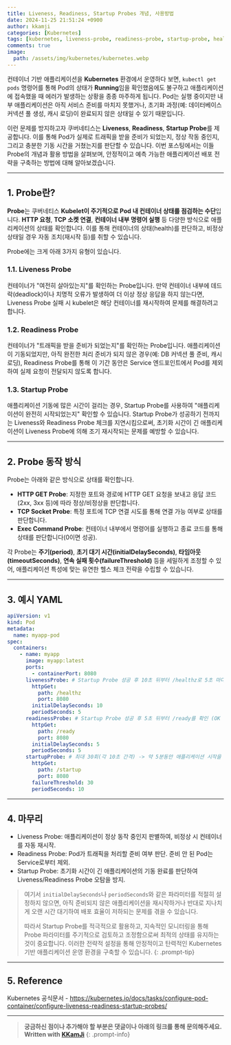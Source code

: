 ```yaml
---
title: Liveness, Readiness, Startup Probes 개념, 사용방법
date: 2024-11-25 21:51:24 +0900
author: kkamji
categories: [Kubernetes]
tags: [kubernetes, liveness-probe, readiness-probe, startup-probe, health-check, liveness, readiness, startup, probe]     # TAG names should always be lowercase
comments: true
image:
  path: /assets/img/kubernetes/kubernetes.webp
---
```


컨테이너 기반 애플리케이션을 **Kubernetes** 환경에서 운영하다 보면, `kubectl get pods` 명령어를 통해 Pod의 상태가 **Running**임을 확인했음에도 불구하고 애플리케이션에 접속했을 때 에러가 발생하는 상황을 종종 마주하게 됩니다. Pod는 실행 중이지만 내부 애플리케이션은 아직 서비스 준비를 마치지 못했거나, 초기화 과정(예: 데이터베이스 커넥션 풀 생성, 캐시 로딩)이 완료되지 않은 상태일 수 있기 때문입니다.

이런 문제를 방지하고자 쿠버네티스는 **Liveness**, **Readiness**, **Startup Probe**를 제공합니다. 이를 통해 Pod가 실제로 트래픽을 받을 준비가 되었는지, 정상 작동 중인지, 그리고 충분한 기동 시간을 거쳤는지를 판단할 수 있습니다. 이번 포스팅에서는 이들 Probe의 개념과 활용 방법을 살펴보며, 안정적이고 예측 가능한 애플리케이션 배포 전략을 구축하는 방법에 대해 알아보겠습니다.

---

## 1. Probe란?

**Probe**는 쿠버네티스 **Kubelet이 주기적으로 Pod 내 컨테이너 상태를 점검하는 수단**입니다. **HTTP 요청**, **TCP 소켓 연결**, **컨테이너 내부 명령어 실행** 등 다양한 방식으로 애플리케이션의 상태를 확인합니다. 이를 통해 컨테이너의 상태(health)를 판단하고, 비정상 상태일 경우 자동 조치(재시작 등)를 취할 수 있습니다.  

Probe에는 크게 아래 3가지 유형이 있습니다.

### 1.1. Liveness Probe

컨테이너가 "여전히 살아있는지"를 확인하는 Probe입니다. 만약 컨테이너 내부에 데드락(deadlock)이나 치명적 오류가 발생하여 더 이상 정상 응답을 하지 않는다면, Liveness Probe 실패 시 kubelet은 해당 컨테이너를 재시작하여 문제를 해결하려고 합니다.

### 1.2. Readiness Probe

컨테이너가 "트래픽을 받을 준비가 되었는지"를 확인하는 Probe입니다. 애플리케이션이 기동되었지만, 아직 완전한 처리 준비가 되지 않은 경우(예: DB 커넥션 풀 준비, 캐시 로딩), Readiness Probe를 통해 이 기간 동안은 Service 엔드포인트에서 Pod를 제외하여 실제 요청이 전달되지 않도록 합니다.

### 1.3. Startup Probe

애플리케이션 기동에 많은 시간이 걸리는 경우, Startup Probe를 사용하여 "애플리케이션이 완전히 시작되었는지" 확인할 수 있습니다. Startup Probe가 성공하기 전까지는 Liveness와 Readiness Probe 체크를 지연시킴으로써, 초기화 시간이 긴 애플리케이션이 Liveness Probe에 의해 조기 재시작되는 문제를 예방할 수 있습니다.

---

## 2. Probe 동작 방식

Probe는 아래와 같은 방식으로 상태를 확인합니다.  

- **HTTP GET Probe**: 지정한 포트와 경로에 HTTP GET 요청을 보내고 응답 코드(2xx, 3xx 등)에 따라 정상/비정상을 판단합니다.  
- **TCP Socket Probe**: 특정 포트에 TCP 연결 시도를 통해 연결 가능 여부로 상태를 판단합니다.  
- **Exec Command Probe**: 컨테이너 내부에서 명령어를 실행하고 종료 코드를 통해 상태를 판단합니다(0이면 성공).  

각 Probe는 **주기(period)**, **초기 대기 시간(initialDelaySeconds)**, **타임아웃(timeoutSeconds)**, **연속 실패 횟수(failureThreshold)** 등을 세밀하게 조정할 수 있어, 애플리케이션 특성에 맞는 유연한 헬스 체크 전략을 수립할 수 있습니다.  

---

## 3. 예시 YAML

```yaml
apiVersion: v1
kind: Pod
metadata:
  name: myapp-pod
spec:
  containers:
    - name: myapp
      image: myapp:latest
      ports:
        - containerPort: 8080
      livenessProbe: # Startup Probe 성공 후 10초 뒤부터 /healthz로 5초 마다 요청 (실패 시 컨테이너를 재시작)
        httpGet:
          path: /healthz
          port: 8080
        initialDelaySeconds: 10
        periodSeconds: 5
      readinessProbe: # Startup Probe 성공 후 5초 뒤부터 /ready를 확인 (OK 응답을 받아야 Service 엔드포인트에 Pod가 포함)
        httpGet:
          path: /ready
          port: 8080
        initialDelaySeconds: 5
        periodSeconds: 5
      startupProbe: # 최대 30회(각 10초 간격) -> 약 5분동안 애플리케이션 시작을 기다림. 해당 기간 동안에는 Liveness/Readiness Probe가 동작하지 않음
        httpGet:
          path: /startup
          port: 8080
        failureThreshold: 30
        periodSeconds: 10
```

---

## 4. 마무리

- Liveness Probe: 애플리케이션이 정상 동작 중인지 판별하여, 비정상 시 컨테이너를 자동 재시작.
- Readiness Probe: Pod가 트래픽을 처리할 준비 여부 판단. 준비 안 된 Pod는 Service로부터 제외.
- Startup Probe: 초기화 시간이 긴 애플리케이션의 기동 완료를 판단하여 Liveness/Readiness Probe 오탐을 방지.

> 여기서 `initialDelaySeconds`나 `periodSeconds`와 같은 파라미터를 적절히 설정하지 않으면, 아직 준비되지 않은 애플리케이션을 재시작하거나 반대로 지나치게 오랜 시간 대기하여 배포 효율이 저하되는 문제를 겪을 수 있습니다.  
>
> 따라서 Startup Probe를 적극적으로 활용하고, 지속적인 모니터링을 통해 Probe 파라미터를 주기적으로 검토하고 조정함으로써 최적의 상태를 유지하는 것이 중요합니다. 이러한 전략적 설정을 통해 안정적이고 탄력적인 Kubernetes 기반 애플리케이션 운영 환경을 구축할 수 있습니다.
{: .prompt-tip}

---

## 5. Reference

Kubernetes 공식문서 - <https://kubernetes.io/docs/tasks/configure-pod-container/configure-liveness-readiness-startup-probes/>

---
> **궁금하신 점이나 추가해야 할 부분은 댓글이나 아래의 링크를 통해 문의해주세요.**  
> **Written with [KKamJi](https://www.linkedin.com/in/taejikim/)**
{: .prompt-info}
